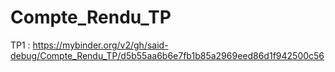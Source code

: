 # Compte_Rendu_TP

TP1 : https://mybinder.org/v2/gh/said-debug/Compte_Rendu_TP/d5b55aa6b6e7fb1b85a2969eed86d1f942500c56
